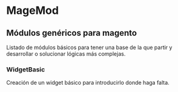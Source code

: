 # MageMod
## Módulos genéricos para magento
Listado de módulos básicos para tener una base de la que partir y desarrollar o solucionar lógicas más complejas.

### WidgetBasic
Creación de un widget básico para introducirlo donde haga falta.


